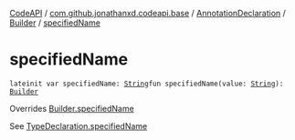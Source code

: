 [CodeAPI](../../../index.md) / [com.github.jonathanxd.codeapi.base](../../index.md) / [AnnotationDeclaration](../index.md) / [Builder](index.md) / [specifiedName](.)

# specifiedName

`lateinit var specifiedName: `[`String`](https://kotlinlang.org/api/latest/jvm/stdlib/kotlin/-string/index.html)`fun specifiedName(value: `[`String`](https://kotlinlang.org/api/latest/jvm/stdlib/kotlin/-string/index.html)`): `[`Builder`](index.md)

Overrides [Builder.specifiedName](../../-type-declaration/-builder/specified-name.md)

See [TypeDeclaration.specifiedName](../../-type-declaration/specified-name.md)

